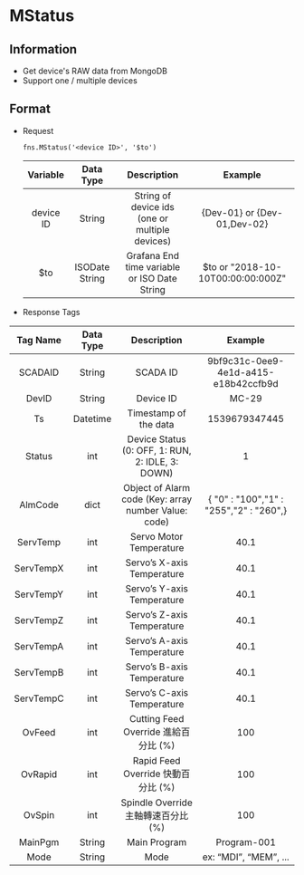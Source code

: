# MStatus

## Information

* Get device's RAW data from MongoDB
* Support one / multiple devices

## Format

* Request

  ```text
  fns.MStatus('<device ID>', '$to')
  ```

  | Variable | Data Type | Description | Example |
  | :---: | :---: | :---: | :---: |
  | device ID | String | String of device ids \(one or multiple devices\) | {Dev-01} or {Dev-01,Dev-02} |
  | $to | ISODate String | Grafana End time variable or ISO Date String | $to or "2018-10-10T00:00:00:000Z" |

* Response Tags

| Tag Name | Data Type | Description | Example |
| :---: | :---: | :---: | :---: |
| SCADAID | String | SCADA ID | 9bf9c31c-0ee9-4e1d-a415-e18b42ccfb9d |
| DevID | String | Device ID | MC-29 |
| Ts | Datetime | Timestamp of the data | 1539679347445 |
| Status | int | Device Status \(0: OFF, 1: RUN, 2: IDLE, 3: DOWN\) | 1 |
| AlmCode | dict | Object of Alarm code \(Key: array number Value: code\) | { "0" : "100","1" : "255","2" : "260",} |
| ServTemp | int | Servo Motor Temperature | 40.1 |
| ServTempX | int | Servo’s X-axis Temperature | 40.1 |
| ServTempY | int | Servo’s Y-axis Temperature | 40.1 |
| ServTempZ | int | Servo’s Z-axis Temperature | 40.1 |
| ServTempA | int | Servo’s A-axis Temperature | 40.1 |
| ServTempB | int | Servo’s B-axis Temperature | 40.1 |
| ServTempC | int | Servo’s C-axis Temperature | 40.1 |
| OvFeed | int | Cutting Feed Override 進給百分比 \(%\) | 100 |
| OvRapid | int | Rapid Feed Override 快動百分比 \(%\) | 100 |
| OvSpin | int | Spindle Override 主軸轉速百分比 \(%\) | 100 |
| MainPgm | String | Main Program | Program-001 |
| Mode | String | Mode | ex: “MDI”, “MEM”, ... |

